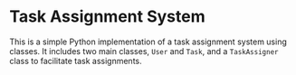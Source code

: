 # Task Assignment System

This is a simple Python implementation of a task assignment system using classes. It includes two main classes, `User` and `Task`, and a `TaskAssigner` class to facilitate task assignments.

